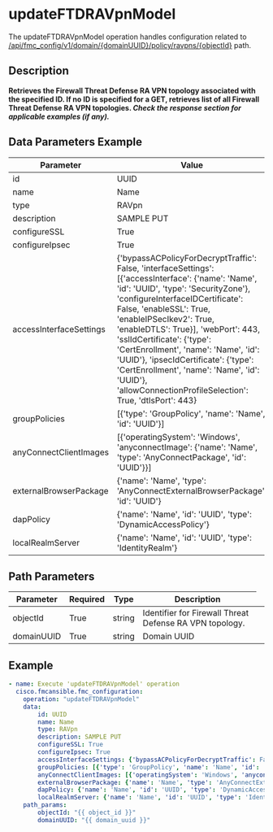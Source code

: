 # updateFTDRAVpnModel

The updateFTDRAVpnModel operation handles configuration related to [/api/fmc_config/v1/domain/{domainUUID}/policy/ravpns/{objectId}](/paths//api/fmc_config/v1/domain/{domain_uuid}/policy/ravpns/{object_id}.md) path.&nbsp;
## Description
**Retrieves the Firewall Threat Defense RA VPN topology associated with the specified ID. If no ID is specified for a GET, retrieves list of all Firewall Threat Defense RA VPN topologies. _Check the response section for applicable examples (if any)._**

## Data Parameters Example
| Parameter | Value |
| --------- | -------- |
| id | UUID |
| name | Name |
| type | RAVpn |
| description | SAMPLE PUT |
| configureSSL | True |
| configureIpsec | True |
| accessInterfaceSettings | {'bypassACPolicyForDecryptTraffic': False, 'interfaceSettings': [{'accessInterface': {'name': 'Name', 'id': 'UUID', 'type': 'SecurityZone'}, 'configureInterfaceIDCertificate': False, 'enableSSL': True, 'enableIPSecIkev2': True, 'enableDTLS': True}], 'webPort': 443, 'sslIdCertificate': {'type': 'CertEnrollment', 'name': 'Name', 'id': 'UUID'}, 'ipsecIdCertificate': {'type': 'CertEnrollment', 'name': 'Name', 'id': 'UUID'}, 'allowConnectionProfileSelection': True, 'dtlsPort': 443} |
| groupPolicies | [{'type': 'GroupPolicy', 'name': 'Name', 'id': 'UUID'}] |
| anyConnectClientImages | [{'operatingSystem': 'Windows', 'anyconnectImage': {'name': 'Name', 'type': 'AnyConnectPackage', 'id': 'UUID'}}] |
| externalBrowserPackage | {'name': 'Name', 'type': 'AnyConnectExternalBrowserPackage', 'id': 'UUID'} |
| dapPolicy | {'name': 'Name', 'id': 'UUID', 'type': 'DynamicAccessPolicy'} |
| localRealmServer | {'name': 'Name', 'id': 'UUID', 'type': 'IdentityRealm'} |

## Path Parameters
| Parameter | Required | Type | Description |
| --------- | -------- | ---- | ----------- |
| objectId | True | string <td colspan=3> Identifier for Firewall Threat Defense RA VPN topology. |
| domainUUID | True | string <td colspan=3> Domain UUID |

## Example
```yaml
- name: Execute 'updateFTDRAVpnModel' operation
  cisco.fmcansible.fmc_configuration:
    operation: "updateFTDRAVpnModel"
    data:
        id: UUID
        name: Name
        type: RAVpn
        description: SAMPLE PUT
        configureSSL: True
        configureIpsec: True
        accessInterfaceSettings: {'bypassACPolicyForDecryptTraffic': False, 'interfaceSettings': [{'accessInterface': {'name': 'Name', 'id': 'UUID', 'type': 'SecurityZone'}, 'configureInterfaceIDCertificate': False, 'enableSSL': True, 'enableIPSecIkev2': True, 'enableDTLS': True}], 'webPort': 443, 'sslIdCertificate': {'type': 'CertEnrollment', 'name': 'Name', 'id': 'UUID'}, 'ipsecIdCertificate': {'type': 'CertEnrollment', 'name': 'Name', 'id': 'UUID'}, 'allowConnectionProfileSelection': True, 'dtlsPort': 443}
        groupPolicies: [{'type': 'GroupPolicy', 'name': 'Name', 'id': 'UUID'}]
        anyConnectClientImages: [{'operatingSystem': 'Windows', 'anyconnectImage': {'name': 'Name', 'type': 'AnyConnectPackage', 'id': 'UUID'}}]
        externalBrowserPackage: {'name': 'Name', 'type': 'AnyConnectExternalBrowserPackage', 'id': 'UUID'}
        dapPolicy: {'name': 'Name', 'id': 'UUID', 'type': 'DynamicAccessPolicy'}
        localRealmServer: {'name': 'Name', 'id': 'UUID', 'type': 'IdentityRealm'}
    path_params:
        objectId: "{{ object_id }}"
        domainUUID: "{{ domain_uuid }}"

```